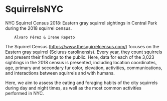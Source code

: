 # SquirrelsNYC
NYC Squirrel Census 2018: Eastern gray squirrel sightings in Central Park during the 2018 squirrel census.

        Álvaro Pérez & Irene Repeto

The Squirrel Census (https://www.thesquirrelcensus.com/) focuses on the Eastern gray squirrel (Sciurus carolinensis). Every year, they count squirrels and present their findings to the public. Here, data for each of the 3,023 sightings in the 2018 census is presented, including location coordinates, age, primary and secondary fur color, elevation, activities, communications, and interactions between squirrels and with humans.

Here, we aim to assess the eating and foraging habits of the city squirrels during day and night times, as well as the most common activities performed in NYC. 
